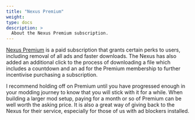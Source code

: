 ```yaml
---
title: "Nexus Premium"
weight:
type: docs
description: >
  About the Nexus Premium subscription.
---
```


[Nexus Premium](https://users.nexusmods.com/register/memberships) is a paid subscription that grants certain perks to users, including removal of all ads and faster downloads. The Nexus has also added an additional click to the process of downloading a file which includes a countdown and an ad for the Premium membership to further incentivise purchasing a subscription.

I recommend holding off on Premium until you have progressed enough in your modding journey to know that you will stick with it for a while. When building a larger mod setup, paying for a month or so of Premium can be well worth the asking price. It is also a great way of giving back to the Nexus for their service, especially for those of us with ad blockers installed.